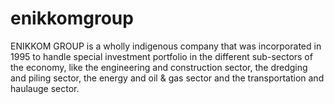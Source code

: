# enikkomgroup
ENIKKOM GROUP is a wholly indigenous company that was incorporated in 1995 to handle special investment portfolio in the different sub-sectors of the economy, like the engineering and construction sector, the dredging and piling sector, the energy and oil &amp; gas sector and the transportation and haulauge sector.
